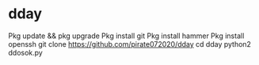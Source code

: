 # dday
Pkg update && pkg upgrade
Pkg install git
Pkg install hammer
Pkg install openssh
git clone https://github.com/pirate072020/dday
cd dday 
python2 ddosok.py
